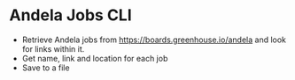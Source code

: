 # Andela Jobs CLI

- Retrieve Andela jobs from https://boards.greenhouse.io/andela and look for links within it.
- Get name, link and location for each job
- Save to a file